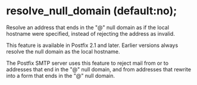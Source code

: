 # resolve_null_domain (default:no); 

 Resolve an address that ends in the "@" null domain as if the
local hostname were specified, instead of rejecting the address as
invalid.  

 This feature is available in Postfix 2.1 and later.
Earlier versions always resolve the null domain as the local
hostname.  

 The Postfix SMTP server uses this feature to reject mail from
or to addresses that end in the "@" null domain, and from addresses
that rewrite into a form that ends in the "@" null domain.  


